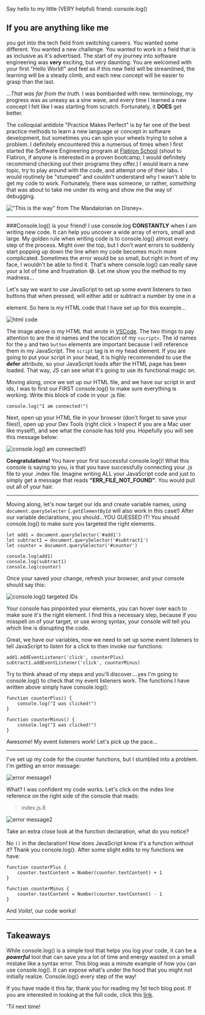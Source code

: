 Say hello to my little (VERY helpful) friend: console.log()

## If you are anything like me
you got into the tech field from switching careers. You wanted some different. You wanted a new challenge. You wanted to work in a field that is as inclusive as it's advertised. The start of my journey into software engineering was **very** exciting, but very daunting. You are welcomed with your first "Hello World!" and feel as if this new field will be streamlined, the learning will be a steady climb, and each new concept will be easier to grasp than the last.

_...That was far from the truth._ I was bombarded with new. terminology, my progress was as uneasy as a sine wave, and every time I learned a new concept I felt like I was starting from scratch. Fortunately, it **DOES** get better.

The colloquial antidote "Practice Makes Perfect" is by far one of the best practice methods to learn a new language or concept in software development, but sometimes you can spin your wheels trying to solve a problem. I definitely encountered this a numerous of times when I first started the Software Engineering program at [Flatiron School](https://flatironschool.com/) (shout to Flatiron, if anyone is interested in a proven bootcamp, I would definitely recommend checking out their programs they offer.) I would learn a new topic, try to play around with the code, and attempt one of their labs. I would routinely be "stumped" and couldn't understand why I wasn't able to get my code to work. Fortunately, there was someone, or rather, _something_ that was about to take me under its wing and show me the way of debugging. 

!["This is the way" from The Mandalorian on Disney+.](https://dev-to-uploads.s3.amazonaws.com/uploads/articles/gu06wwe4aiwpdt7jk99m.gif)


---

###Console.log()
is your friend! I use console.log **CONSTANTLY** when I am writing new code. It can help you uncover a wide array of errors, small and large. My golden rule when writing code is to console.log() almost every step of the process. Might over the top, but I don't want errors to suddenly start popping up down the line when my code becomes much more complicated.  Sometimes the error would be so small, but right in front of my face, I wouldn't be able to find it. That's where console.log() can really save your a lot of time and frustration 😅. Let me show you the method to my madness...


Let's say we want to use JavaScript to set up some event listeners to two buttons that when pressed, will either add or subtract a number by one in a <p> element. So here is my HTML code that I have set up for this example...


![html code](https://dev-to-uploads.s3.amazonaws.com/uploads/articles/stwh3ib4eh54c8j0auoe.png)

The image above is my HTML that wrote in [VSCode](https://code.visualstudio.com/). The two things to pay attention to are the id names and the location of my `<script>`. The id names for the `p` and two `button` elements are important because I will reference them in my JavaScript. The `script` tag is in my head element. If you are going to put your script in your head, it is highly recommended to use the **defer** attribute, so your JavaScript loads after the HTML page has been loaded. That way, JS can see what it's going to use its functional magic on.

Moving along, once we set up our HTML file, and we have our script in and ids, I was to first our FIRST console.log() to make sure everything is working. Write this block of code in your .js file:

```
console.log("I am connected!")
```
Next, open up your HTML file in your browser (don't forget to save your files!), open up your Dev Tools (right click > Inspect if you are a Mac user like myself), and see what the console has told you. Hopefully you will see this message below:


![console.log(I am connected!)](https://dev-to-uploads.s3.amazonaws.com/uploads/articles/yldge7dge8ki0ohle24n.png)

**Congratulations!** You have your first successful console.log()! What this console is saying to you, is that you have successfully connecting your .js file to your .index file. Imagine writing ALL your JavaScript code and just to simply get a message that reads **"ERR_FILE_NOT_FOUND"**. You would pull out all of your hair.

---
Moving along, let's now target our ids and create variable names, using `document.querySelecter` (`.getElementById` will also work in this case!) After our variable declarations, you should...YOU GUESSED IT! You should console.log() to make sure you targeted the right elements.

```
let add1 = document.querySelector('#add1')
let subtract1 = document.querySelector('#subtract1')
let counter = document.querySelector('#counter')

console.log(add1)
console.log(subtract1)
console.log(counter)
```
Once your saved your change, refresh your browser, and your console should say this: 

![console.log() targeted IDs](https://dev-to-uploads.s3.amazonaws.com/uploads/articles/bh3nqqn1a9mtc24corhz.png)

Your console has pinpointed your elements, you can hover over each to make sure it's the right element. I find this a necessary step, because if you misspell on of your target, or use wrong syntax, your console will tell you which line is disrupting the code.


Great, we have our variables, now we need to set up some event listeners to tell JavaScript to _listen_ for a click to then invoke our functions:

```
add1.addEventListener('click', counterPlus)
subtract1.addEventListener('click', counterMinus)
```
Try to think ahead of my steps and you'll discover....yes I'm going to console.log() to check that my event listeners work. The functions I have written above simply have console.log():

```
function counterPlus() {
    console.log("I was clicked!")
}

function counterMinus() {
    console.log("I was clicked!")
}
```

Awesome! My event listeners work! Let's pick up the pace...

---
I've set up my code for the counter functions, but I stumbled into a problem. I'm getting an error message:

![error message1](https://dev-to-uploads.s3.amazonaws.com/uploads/articles/ouxj8u6iogys9yafmvw6.png)

What? I was confident my code works. Let's click on the index line reference on the right side of the console that reads: 

> index.js.8


![error message2](https://dev-to-uploads.s3.amazonaws.com/uploads/articles/fbks9frchj2bqn8e5ce9.png)

Take an extra close look at the function declaration, what do you notice?

No `()` in the declaration! How does JavaScript know it's a function without it? Thank you console.log(). After some slight edits to my functions we have:

```
function counterPlus {
    counter.textContent = Number(counter.textContent) + 1
}

function counterMinus {
    counter.textContent = Number(counter.textContent) - 1
}
```

And _Voila!_, our code works!

---

## Takeaways
While console.log() is a simple tool that helps you log your code, it can be a **_powerful_** tool that can save you a lot of time and energy wasted on a small mistake like a syntax error. This blog was a minute example of how you can use console.log(). It can expose what's under the hood that you might not initially realize. Console.log() every step of the way!

If you have made it this far, thank you for reading my 1st tech blog post.
If you are interested in looking at the full code, click this [link](https://github.com/btdavis300/Devblog1).

'Til next time!

